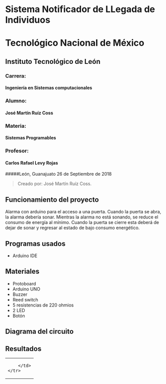 Sistema Notificador de LLegada de Individuos
=============================================
# Tecnológico Nacional de México

## Instituto Tecnológico de León

### Carrera:
#### Ingeniería en Sistemas computacionales

### Alumno:
#### José Martín Ruíz Coss

### Materia:
#### Sistemas Programables

### Profesor:
#### Carlos Rafael Levy Rojas

#####León, Guanajuato 26 de Septiembre de 2018



>Creado por: José Martín Ruíz Coss.

Funcionamiento del proyecto
---------------------

Alarma con arduino para el acceso a una puerta. Cuando la puerta se abra, la alarma debería sonar.
Mientras la alarma no está sonando, se reduce el consumo de energía al mínimo.
Cuando la puerta se cierre esta deberá de dejar de sonar y regresar al estado de bajo consumo energético.



Programas usados
-----------------
+ Arduino IDE

Materiales
------------

+ Protoboard
+ Arduino UNO
+ Buzzer
+ Reed switch
+ 5 resistencias de 220 ohmios
+ 2 LED
+ Botón

Diagrama del circuito
---------------------





## Resultados
<table>
	<tr>
		<td>
				
					
		</td>
	</tr>

</table>



